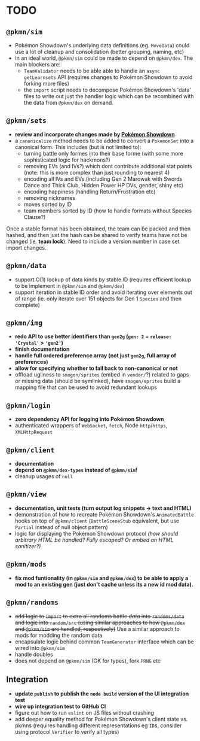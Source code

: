 # TODO

## `@pkmn/sim`

- Pokémon Showdown's underlying data definitions (eg. `MoveData`) could use a lot of cleanup and
  consolidation (better grouping, naming, etc)
- In an ideal world, `@pkmn/sim` could be made to depend on `@pkmn/dex`. The main blockers are:
  - `TeamValidator` needs to be able able to handle an `async getLearnsets` API (requires changes
  to Pokémon Showdown to avoid forking more files)
  - the `import` script needs to decompose Pokémon Showdown's 'data' files to write out just the
  handler logic which can be recombined with the data from `@pkmn/dex` on demand.

## `@pkmn/sets`

- **review and incorporate changes made by
  [Pokémon Showdown](https://github.com/smogon/pokemon-showdown-client/blob/master/src/panel-teamdropdown.tsx)**
- a `canonicalize` method needs to be added to convert a `PokemonSet` into a canonical form. This
  includes (but is not limited to):
  - turning battle only formes into their base forme (with some more sophisticated logic for
    hackmons?)
  - removing EVs (and IVs?) which dont contribute additional stat points (note: this is more complex
    than just rounding to nearest 4)
  - encoding all IVs and EVs (including Gen 2 Marowak with Swords Dance and Thick Club, Hidden Power
    HP DVs, gender, shiny etc)
  - encoding happiness (handling Return/Frustration etc)
  - removing nicknames
  - moves sorted by ID
  - team members sorted by ID (how to handle formats without Species Clause?)

Once a stable format has been obtained, the team can be packed and then hashed, and then just the
hash can be shared to verify teams have not be changed (ie. **team lock**). Need to include a
version number in case set import changes.

## `@pkmn/data`

- support O(1) lookup of data kinds by stable ID (requires efficient lookup to be implement in
  `@pkmn/sim` and `@pkmn/dex`)
- support iteration in stable ID order and avoid iterating over elements out of range (ie. only
  iterate over 151 objects for Gen 1 `Species` and then complete)

## `@pkmn/img`

- **redo API to use better identifiers than `gen2g` (`gen: 2` = `release: 'Crystal'` > `'gen2'`)**
- **finish documentation**
- **handle full ordered preference array (not just `gen2g`, full array of preferences)**
- **allow for specifying whether to fall back to non-canonical or not**
- offload ugliness to `smogon/sprites` (embed in `vendor/`?) related to gaps or missing data
  (should be symlinked), have `smogon/sprites` build a mapping file that can be used to
  avoid redundant lookups

## `@pkmn/login`

- **zero dependency API for logging into Pokémon Showdown**
- authenticated wrappers of `WebSocket`, `fetch`, Node `http`/`https`, `XMLHttpRequest`

## `@pkmn/client`

- **documentation**
- **depend on `@pkmn/dex-types` instead of `@pkmn/sim`!**
- cleanup usages of `null`

## `@pkmn/view`

- **documentation, unit tests (turn output log snippets -> text and HTML)**
- demonstration of how to recreate Pokémon Showdown's `AnimatedBattle` hooks on top of
  `@pkmn/client` (`BattleSceneStub` equivalent, but use `Partial` instead of null object pattern)
- logic for displaying the Pokémon Showdown protocol *(how should arbitrary HTML be handled? Fully
  escaped? Or embed an HTML sanitizer?)*

## `@pkmn/mods`

- **fix mod funtionality (in `@pkmn/sim` and `@pkmn/dex`) to be able to apply a mod to an existing
  gen (just don't cache unless its a new id mod data).**

## `@pkmn/randoms`

- ~~add logic to `import` to extra all randoms battle *data* into `randoms/data` and logic into
  `random/src` (using similar approaches to how `@pkmn/dex` and `@pkmn/sim` are handled,
  respectively)~~ Use a similar approach to mods for modding the random data
- encapsulate logic behind common `TeamGenerator` interface which can be wired into `@pkmn/sim`
- handle doubles
- does not depend on `@pkmn/sim` (OK for types), fork `PRNG` etc

## Integration

- **update `publish` to publish the `node build` version of the UI integration test**
- **wire up integration test to GitHub CI**
- figure out how to run `eslint` on JS files without crashing
- add deeper equality method for Pokémon Showdown's client state vs. pkmns (requires handling
  different representations eg `ID`s, consider using protocol `Verifier` to verify all types)
